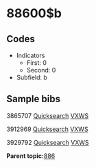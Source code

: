 # 88600$b

## Codes

-   Indicators
    -   First: 0
    -   Second: 0
-   Subfield: b

## Sample bibs

3865707 [Quicksearch](https://search.library.yale.edu/catalog/3865707) [VXWS](http://prodorbis.library.yale.edu:7014/vxws/GetHoldingsService?bibId=3865707)

3912969 [Quicksearch](https://search.library.yale.edu/catalog/3912969) [VXWS](http://prodorbis.library.yale.edu:7014/vxws/GetHoldingsService?bibId=3912969)

3929792 [Quicksearch](https://search.library.yale.edu/catalog/3929792) [VXWS](http://prodorbis.library.yale.edu:7014/vxws/GetHoldingsService?bibId=3929792)

**Parent topic:**[886](../../tags/886/886.md)

